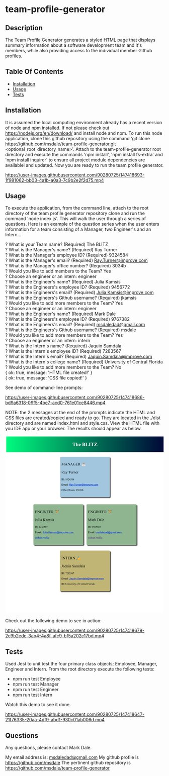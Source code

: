 # team-profile-generator


## Description

The Team Profile Generator generates a styled HTML page that displays summary information about a software development team and it's members, while also providing access to the individual member Github profiles.


## Table Of Contents

* [Installation](#installation)
* [Usage](#usage)
* [Tests](#tests)


## Installation

It is assumed the local computing environment already has a recent version of node and npm installed.  If not please check out https://nodejs.org/en/download/ and install node and npm.  To run this node application, clone this github repository using the command 'git clone https://github.com/msdale/team-profile-generator.git <optional_root_directory_name>'.  Attach to the team-profile-generator root directory and execute the commands 'npm install', 'npm install fs-extra' and 'npm install inquirer' to ensure all project module dependencies are availablel and updated.  Now you are ready to run the team profile generator.

https://user-images.githubusercontent.com/90280725/147418693-1f981062-bb03-4a1b-a0a3-7c9b2e2f2d75.mp4


## Usage

To execute the application, from the command line, attach to the root directory of the team profile generator repository clone and run the command 'node index.js'.  This will walk the user through a series of questions.  Here is an example of the question series when the user enters information for a team consisting of a Manager, two Engineer's and an Intern...

? What is your Team name? (Required) The BLITZ  
? What is the Manager's name? (Required) Ray Turner  
? What is the Manager's employee ID? (Required) 9324584  
? What is the Manager's email? (Required) Ray.Turner@improve.com  
? What is the Manager's office number? (Required) 3034b  
? Would you like to add members to the Team? Yes  
? Choose an engineer or an intern: engineer  
? What is the Engineer's name? (Required) Julia Kamsis  
? What is the Engineers's employee ID? (Required) 9456772  
? What is the Engineers's email? (Required) Julia.Kamsis@improve.com  
? What is the Engineers's Github username? (Required) jkamsis  
? Would you like to add more members to the Team? Yes  
? Choose an engineer or an intern: engineer  
? What is the Engineer's name? (Required) Mark Dale  
? What is the Engineers's employee ID? (Required) 9767382  
? What is the Engineers's email? (Required) msdaledad@gmail.com  
? What is the Engineers's Github username? (Required) msdale  
? Would you like to add more members to the Team? Yes  
? Choose an engineer or an intern: intern  
? What is the Intern's name? (Required) Jaquin Samdala  
? What is the Intern's employee ID? (Required) 7283567  
? What is the Intern's email? (Required) Jaquin.Samdala@improve.com  
? What is the Intern's college name? (Required) University of Central Florida  
? Would you like to add more members to the Team? No  
{ ok: true, message: 'HTML file created!' }  
{ ok: true, message: 'CSS file copied!' }  

See demo of command-line prompts:  

https://user-images.githubusercontent.com/90280725/147418686-bd9a6318-09f5-4be7-acd0-761e01ce8446.mp4

NOTE: the 2 messages at the end of the prompts indicate the HTML and CSS files are created/copied and ready to go.  They are located in the ./dist directory and are named index.html and style.css. View the HTML file with you IDE app or your browser.  The results should appear as below.

![](./assets/images/team-profile-sample.png)  

Check out the following demo to see in action:  

https://user-images.githubusercontent.com/90280725/147418679-2c9b2edc-3ab4-4a8f-afc9-bf5a202c17bd.mp4

## Tests

Used Jest to unit test the four primary class objects; Employee, Manager, Engineer and Intern.  From the root directory execute the following tests:  

* npm run test Employee
* npm run test Manager
* npm run test Engineer
* npm run test Intern
  
Watch this demo to see it done.  

https://user-images.githubusercontent.com/90280725/147418647-21f76335-20aa-4df9-abd1-930c01ab006d.mp4



## Questions

Any questions, please contact Mark Dale.

My email address is: msdaledad@gmail.com
My github profile is https://github.com/msdale
The pertinent github repository is https://github.com/msdale/team-profile-generator
